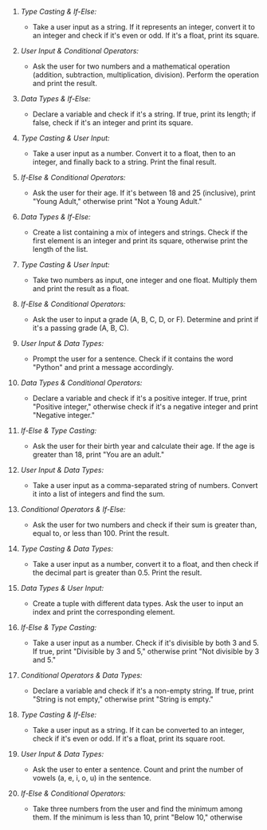 1. *Type Casting & If-Else:*
   - Take a user input as a string. If it represents an integer, convert it to an integer and check if it's even or odd. If it's a float, print its square.

2. *User Input & Conditional Operators:*
   - Ask the user for two numbers and a mathematical operation (addition, subtraction, multiplication, division).
Perform the operation and print the result.

3. *Data Types & If-Else:*
   - Declare a variable and check if it's a string. If true, print its length; if false, check if it's an integer and print its square.

4. *Type Casting & User Input:*
   - Take a user input as a number. Convert it to a float, then to an integer, and finally back to a string. Print the final result.

5. *If-Else & Conditional Operators:*
   - Ask the user for their age. If it's between 18 and 25 (inclusive), print "Young Adult," otherwise print "Not a Young Adult."

6. *Data Types & If-Else:*
   - Create a list containing a mix of integers and strings. Check if the first element is an integer and print its square, otherwise print the length of the list.

7. *Type Casting & User Input:*
   - Take two numbers as input, one integer and one float. Multiply them and print the result as a float.

8. *If-Else & Conditional Operators:*
   - Ask the user to input a grade (A, B, C, D, or F). Determine and print if it's a passing grade (A, B, C).

9. *User Input & Data Types:*
   - Prompt the user for a sentence. Check if it contains the word "Python" and print a message accordingly.

10. *Data Types & Conditional Operators:*
    - Declare a variable and check if it's a positive integer. If true, print "Positive integer," otherwise check if it's a negative integer and print "Negative integer."

11. *If-Else & Type Casting:*
    - Ask the user for their birth year and calculate their age. If the age is greater than 18, print "You are an adult."

12. *User Input & Data Types:*
    - Take a user input as a comma-separated string of numbers. Convert it into a list of integers and find the sum.

13. *Conditional Operators & If-Else:*
    - Ask the user for two numbers and check if their sum is greater than, equal to, or less than 100. Print the result.

14. *Type Casting & Data Types:*
    - Take a user input as a number, convert it to a float, and then check if the decimal part is greater than 0.5. Print the result.

15. *Data Types & User Input:*
    - Create a tuple with different data types. Ask the user to input an index and print the corresponding element.

16. *If-Else & Type Casting:*
    - Take a user input as a number. Check if it's divisible by both 3 and 5. If true, print "Divisible by 3 and 5," otherwise print "Not divisible by 3 and 5."

17. *Conditional Operators & Data Types:*
    - Declare a variable and check if it's a non-empty string. If true, print "String is not empty," otherwise print "String is empty."

18. *Type Casting & If-Else:*
    - Take a user input as a string. If it can be converted to an integer, check if it's even or odd. If it's a float, print its square root.

19. *User Input & Data Types:*
    - Ask the user to enter a sentence. Count and print the number of vowels (a, e, i, o, u) in the sentence.

20. *If-Else & Conditional Operators:*
    - Take three numbers from the user and find the minimum among them. If the minimum is less than 10, print "Below 10," otherwise 
